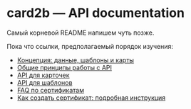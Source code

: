 # card2b — API documentation

Самый корневой README напишем чуть позже.

Пока что ссылки, предполагаемый порядок изучения:

- [Концепция: данные, шаблоны и карты](./doc/basic-concepts.md)
- [Общие принципы работы с API](./doc/working-with-api.md)
- [API для карточек](./doc/cards.md)
- [API для шаблонов](./doc/templates.md)
- [FAQ по сертификатам](./certs/certs-faq.md)
- [Как создать сертификат: подробная инструкция](./certs/cert-creation.md)
